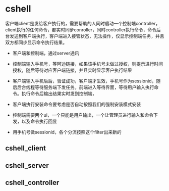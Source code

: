 # cshell
 客户端client是发给客户执行的，需要帮助的人同时启动一个控制端controller，client执行的任何命令，都实时同步conroller，同时controller执行命令，命令后台发送到客户端执行，客户端进入接管状态，无法操作，仅显示控制端任务，并且双方都同步显示命令执行结果。

- 客户端和控制端，通过server通讯
- 控制端输入手机号，等阿迪链接，如果该手机号未做过授权，则提示进行时间授权，随后等待对应客户端链接，并且实时显示客户执行结果
- 客户端输入手机后后，验证成功，客户端才生效，手机号作为sessionid，随后后台线程等待服务端下发任务。前端进入等待界面，等待用户输入执行命令。执行命令后输出结果实时发到控制端，

- 客户端执行安装命令要考虑是否自动按照我们的强制安装模式安装
- 控制端需要两个ui，一个只能是用户输出，一个让管理员进行输入和命令下发，以及命令执行回显
- 用手机号做sessionid，各个分流按照这个filter出来新的

## cshell_client

## cshell_server

## cshell_controller
